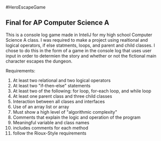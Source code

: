 #HeroEscapeGame

## Final for AP Computer Science A

This is a console log game made in InteliJ for my high school Computer Science A class. I was required to make
a project using realtional and logical operators, if else statments, loops, and parent and child classes. I chose
to do this in the form of a game in the console log that uses user input in order to determien the story and whether
or not the fictional main character escapes the dungeon.

Requirements:
1) At least two relational and two logical operators
2) At least two "if-then-else" statements
3) At least two of the following: for loop, for-each loop, and while loop
4) At least one parent class and three child classes
5) Interaction between all clases and interfaces
6) Use of an array list or array
7) Must show a high level of "algorithmic complexity"
8) Comments that explain the logic and operation of the program
9) Meaningful variable and class names
10) includes comments for each method
11) follow the Rioux-Style requirements 
